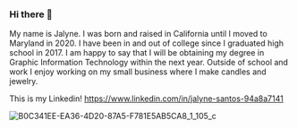 ### Hi there 👋

My name is Jalyne. I was born and raised in California until I moved to Maryland in 2020. I have been in and out of college since I graduated high school in 2017. I am happy to say that I will be obtaining my degree in Graphic Information Technology within the next year. Outside of school and work I enjoy working on my small business where I make candles and jewelry. 

This is my Linkedin!
https://www.linkedin.com/in/jalyne-santos-94a8a7141

![B0C341EE-EA36-4D20-87A5-F781E5AB5CA8_1_105_c](https://github.com/jbsanto2/jbsanto2/assets/163771555/335f360f-a62c-4449-99cd-d099e1e28360)

